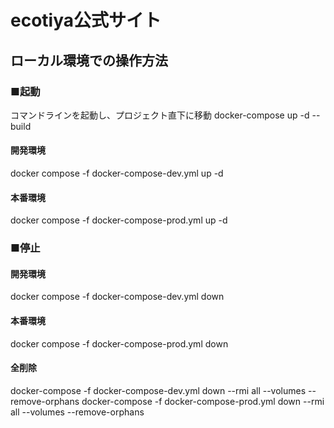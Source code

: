 # ecotiya公式サイト

## ローカル環境での操作方法

### ■起動
コマンドラインを起動し、プロジェクト直下に移動
docker-compose up -d --build

#### 開発環境
docker compose -f docker-compose-dev.yml up -d

#### 本番環境
docker compose -f docker-compose-prod.yml up -d


### ■停止

#### 開発環境
docker compose -f docker-compose-dev.yml down

#### 本番環境
docker compose -f docker-compose-prod.yml down

#### 全削除
docker-compose -f docker-compose-dev.yml down --rmi all --volumes --remove-orphans
docker-compose -f docker-compose-prod.yml down --rmi all --volumes --remove-orphans